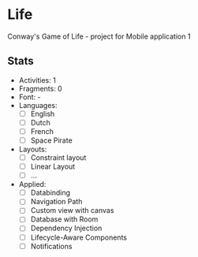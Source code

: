 # Life
Conway's Game of Life - project for Mobile application 1

## Stats

- Activities: 1
- Fragments: 0
- Font: -
- Languages: 
  - [ ] English
  - [ ] Dutch
  - [ ] French
  - [ ] Space Pirate
- Layouts: 
  - [ ] Constraint layout
  - [ ] Linear Layout
  - [ ] ...
- Applied:
  - [ ] Databinding
  - [ ] Navigation Path
  - [ ] Custom view with canvas
  - [ ] Database with Room
  - [ ] Dependency Injection
  - [ ] Lifecycle-Aware Components
  - [ ] Notifications
